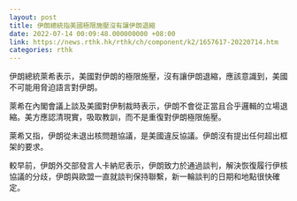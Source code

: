 ```yaml
---
layout: post
title: 伊朗總統指美國極限施壓沒有讓伊朗退縮
date: 2022-07-14 00:09:48.000000000 +08:00
link: https://news.rthk.hk/rthk/ch/component/k2/1657617-20220714.htm
categories: rthk
---
```


伊朗總統萊希表示，美國對伊朗的極限施壓，沒有讓伊朗退縮，應該意識到，美國不可能用脅迫語言對伊朗。

萊希在內閣會議上談及美國對伊制裁時表示，伊朗不會從正當且合乎邏輯的立場退縮。美方應認清現實，吸取教訓，而不是重復對伊朗極限施壓。

萊希又指，伊朗從未退出核問題協議，是美國違反協議。伊朗沒有提出任何超出框架的要求。

較早前，伊朗外交部發言人卡納尼表示，伊朗致力於通過談判，解決恢復履行伊核協議的分歧，伊朗與歐盟一直就談判保持聯繫，新一輪談判的日期和地點很快確定。
